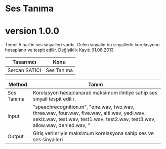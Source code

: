 # Ses Tanıma

# version 1.0.0
Temel 5 harfin ses sinyalleri vardır. Gelen sinyalin bu sinyallerle korelasyonu hesaplanır ve tespit edilir. Değişiklik Kayıt: 01.06.2013

Tasarımcı | Konu  |
---| --- |
Sercan SATICI | Ses Tanıma |


Method | Tanım  |
---| --- |
Ses Tanıma | Korelasyon hesaplanarak maksimum ilintiye sahip ses sinyali tespit edilir. |
Input |  "speechrecognition.m", "one.wav, two.wav, three.wav, four.wav, five.wav, alti.wav, yedi.wav, sekiz.wav, test.wav, test1.wav, test2.wav, test3.wav, allow.wav,  denied.wav, " |
Output | Giriş verileriyle maksimum korelasyona sahip ses ve ses sinyalleri |
